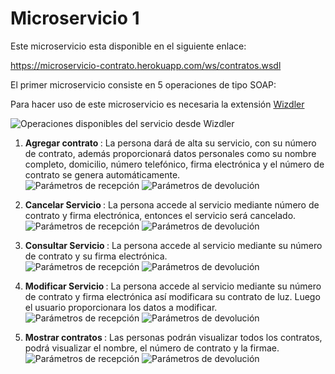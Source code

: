 # Microservicio 1

Este microservicio esta disponible en el siguiente enlace:

https://microservicio-contrato.herokuapp.com/ws/contratos.wsdl

El primer microservicio consiste en 5 operaciones de tipo SOAP:

Para hacer uso de este microservicio es necesaria la extensión [Wizdler](https://chrome.google.com/webstore/detail/wizdler/oebpmncolmhiapingjaagmapififiakb)

![Operaciones disponibles del servicio desde Wizdler](https://i.ibb.co/gZNGrH5/Imagen1.png)

1. <b>Agregar contrato </b>: La persona dará de alta su servicio, con su número de contrato, además proporcionará datos personales como su nombre completo, domicilio, número telefónico, firma electrónica y el número de contrato se genera automáticamente. <br>
![Parámetros de recepción](https://i.ibb.co/MgF2P1D/eagregar.png)
![Parámetros de devolución](https://i.ibb.co/Wzf6dCB/agregar.png)

2. <b>Cancelar Servicio </b>: La persona accede al servicio mediante número de contrato y firma electrónica, entonces el servicio será cancelado. 
![Parámetros de recepción](https://i.ibb.co/yRZHCMP/ecancelar.png)
![Parámetros de devolución](https://i.ibb.co/1X47R1k/cancelar.png)

3. <b>Consultar Servicio </b>: La persona accede al servicio mediante su número de contrato y su firma electrónica. <br>
![Parámetros de recepción](https://i.ibb.co/Sx9nZNR/econsultar.png)
![Parámetros de devolución](https://i.ibb.co/KL1kgZ0/consultar.png)

4. <b>Modificar Servicio </b>: La persona accede al servicio mediante su número de contrato y firma electrónica así modificara su contrato de luz. Luego el usuario proporcionara los datos a modificar. <br>
![Parámetros de recepción](https://i.ibb.co/6NrMNdS/emodificar.png)
![Parámetros de devolución](https://i.ibb.co/82JQsfJ/modificar.png)

5. <b>Mostrar contratos </b>: Las personas podrán visualizar todos los contratos, podrá visualizar el nombre, el número de contrato y la firmae. <br>
![Parámetros de recepción](https://i.ibb.co/Dky8fLG/emostrar.png)
![Parámetros de devolución](https://i.ibb.co/7NDzvKR/mostrar.png)



